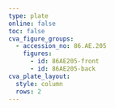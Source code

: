 ```yaml
---
type: plate
online: false
toc: false
cva_figure_groups:
  - accession_no: 86.AE.205
    figures:
      - id: 86AE205-front
      - id: 86AE205-back
cva_plate_layout:
  style: column
  rows: 2
---
```

